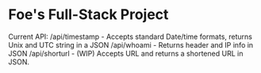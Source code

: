 # Foe's Full-Stack Project
Current API:
/api/timestamp - Accepts standard Date/time formats, returns Unix and UTC string in a JSON
/api/whoami - Returns header and IP info in JSON
/api/shorturl - (WIP) Accepts URL and returns a shortened URL in JSON.
